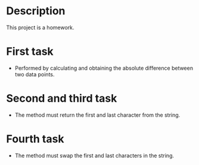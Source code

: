 # Description 
This project is a homework.

# First task
* Performed by calculating and obtaining the absolute difference between two data points.

# Second and third task
* The method must return the first and last character from the string.

# Fourth task
* The method must swap the first and last characters in the string.
